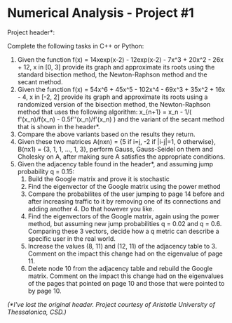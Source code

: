 # Numerical Analysis - Project #1

Project header\*:

Complete the following tasks in C++ or Python:

1. Given the function f(x) = 14xexp(x-2) - 12exp(x-2) - 7x^3 + 20x^2 - 26x + 12, x in [0, 3]
   provide its graph and approximate its roots using the standard bisection method,
   the Newton-Raphson method and the secant method.
2. Given the function f(x) = 54x^6 + 45x^5 - 102x^4 - 69x^3 + 35x^2 + 16x - 4, x in [-2, 2]
   provide its graph and approximate its roots using a randomized version of the bisection method,
   the Newton-Raphson method that uses the following algorithm: x_{n+1} = x_n - 1/( f'(x_n)/f(x_n) - 0.5f''(x_n)/f'(x_n) )
   and the variant of the secant method that is shown in the header\*.
3. Compare the above variants based on the results they return. 
4. Given these two matrices A(nxn) = {5 if i=j, -2 if |i-j|=1, 0 otherwise}, B(nx1) = {3, 1, 1, ..., 1, 3},
   perform Gauss, Gauss-Seidel on them and Cholesky on A, after making sure A satisfies the appropriate conditions.
5. Given the adjacency table found in the header\*, and assuming jump probability q = 0.15:
      1. Build the Google matrix and prove it is stochastic
      2. Find the eigenvector of the Google matrix using the power method
      3. Compare the probabilites of the user jumping to page 14 before and after increasing traffic to it by removing
         one of its connections and adding another 4. Do that however you like. 
      4. Find the eigenvectors of the Google matrix, again using the power method, but assuming new jump probabilities
         q = 0.02 and q = 0.6. Comparing these 3 vectors, decide how a q metric can describe a specific user in the real world. 
      5. Increase the values (8, 11) and (12, 11) of the adjacency table to 3. Comment on the impact this change had on the
         eigenvalue of page 11.
      6. Delete node 10 from the adjacency table and rebuild the Google matrix. Comment on the impact this change had on the
         eigenvalues of the pages that pointed on page 10 and those that were pointed to by page 10.
      
*(\*I've lost the original header. Project courtesy of Aristotle University of Thessalonica, CSD.)*
